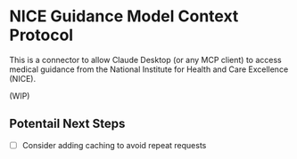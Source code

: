 # NICE Guidance Model Context Protocol

This is a connector to allow Claude Desktop (or any MCP client) to access medical guidance from the National Institute for Health and Care Excellence (NICE).


(WIP)




## Potentail Next Steps

- [ ] Consider adding caching to avoid repeat requests

